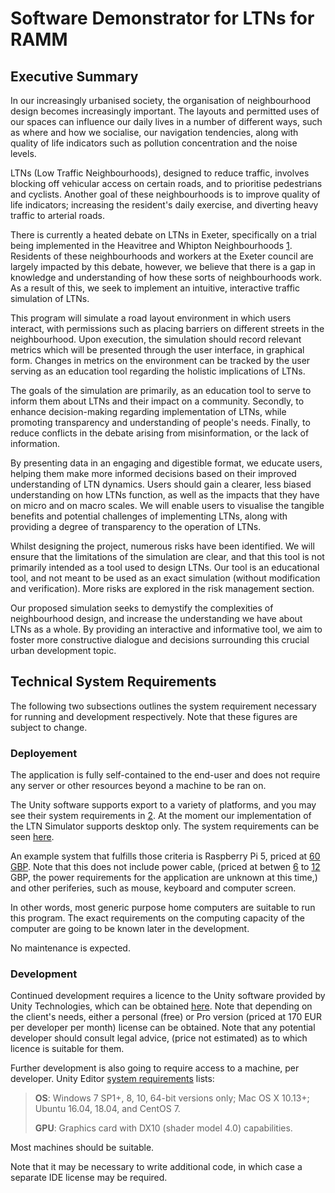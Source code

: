 # Software Demonstrator for LTNs for RAMM

## Executive Summary

In our increasingly urbanised society, the organisation of neighbourhood design becomes increasingly important. The layouts and permitted uses of our spaces can influence our daily lives in a number of different ways, such as where and how we socialise, our navigation tendencies, along with quality of life indicators such as pollution concentration and the noise levels.

LTNs (Low Traffic Neighbourhoods), designed to reduce traffic, involves blocking off vehicular access on certain roads, and to prioritise pedestrians and cyclists. Another goal of these neighbourhoods is to improve quality of life indicators; increasing the resident's daily exercise, and diverting heavy traffic to arterial roads. 

There is currently a heated debate on LTNs in Exeter, specifically on a trial being implemented in the Heavitree and Whipton Neighbourhoods [1]. Residents of these neighbourhoods and workers at the Exeter council are largely impacted by this debate, however, we believe that there is a gap in knowledge and understanding of how these sorts of neighbourhoods work. As a result of this, we seek to implement an intuitive, interactive traffic simulation of LTNs. 

This program will simulate a road layout environment in which users interact, with permissions such as placing barriers on different streets in the neighbourhood. Upon execution, the simulation should record relevant metrics which will be presented through the user interface, in graphical form. Changes in metrics on the environment can be tracked by the user serving as an education tool regarding the holistic implications of LTNs.

The goals of the simulation are primarily, as an education tool to serve to inform them about LTNs and their impact on a community. Secondly, to enhance decision-making regarding implementation of LTNs, while promoting transparency and understanding of people's needs. Finally, to reduce conflicts in the debate arising from misinformation, or the lack of information.

By presenting data in an engaging and digestible format, we educate users, helping them make more informed decisions based on their improved understanding of LTN dynamics. Users should gain a clearer, less biased understanding on how LTNs function, as well as the impacts that they have on micro and on macro scales. We will enable users to visualise the tangible benefits and potential challenges of implementing LTNs, along with providing a degree of transparency to the operation of LTNs.

Whilst designing the project, numerous risks have been identified. We will ensure that the limitations of the simulation are clear, and that this tool is not primarily intended as a tool used to design LTNs. Our tool is an educational tool, and not meant to be used as an exact simulation (without modification and verification). More risks are explored in the risk management section.

Our proposed simulation seeks to demystify the complexities of neighbourhood design, and increase the understanding we have about LTNs as a whole. By providing an interactive and informative tool, we aim to foster more constructive dialogue and decisions surrounding this crucial urban development topic.


[1]: https://www.devon.gov.uk/news/heavitree-and-whipton-active-streets-trial-begins-today/

## Technical System Requirements

The following two subsections outlines the system requirement necessary for running and development respectively. Note that these figures are subject to change.

### Deployement

The application is fully self-contained to the end-user and does not require any server or other resources beyond a machine to be ran on.

The Unity software supports export to a variety of platforms, and you may see their system requirements in [2]. At the moment our implementation of the LTN Simulator supports desktop only. The system requirements can be seen [here](https://docs.unity3d.com/Manual/system-requirements.html#desktop).

An example system that fulfills those criteria is Raspberry Pi 5, priced at [60 GBP](https://thepihut.com/products/raspberry-pi-5?src=raspberrypi&variant=42531604922563). Note that this does not include power cable, (priced at betwen [6](https://uk.rs-online.com/web/p/raspberry-pi-power-supplies/1873417?cm_mmc=UK-PLA-DS3A-_-google-_-CSS_UK_EN_PMAX_Catch+All-_--_-1873417&matchtype=&&gad_source=1&gclid=Cj0KCQiAqsitBhDlARIsAGMR1Ri02gqkj9Kgj6hY_vOYhE8HqKdiJeC1602vF6URd893YvAXE_LMzXwaAuE4EALw_wcB&gclsrc=aw.ds) to [12](https://cpc.farnell.com/raspberry-pi/sc1152/rpi-5-27w-usb-c-psu-eu-white/dp/SC20195?mckv=s_dc|pcrid|605262956803|kword||match||plid||slid||product|SC20195|pgrid|138313687415|ptaid|pla-1678231542173|&CMP=KNC-GUK-CPC-SHOPPING-9262013734-138313687415-SC20195&s_kwcid=AL!5616!3!605262956803!!!network}!1678231542173!&gclid=Cj0KCQiAqsitBhDlARIsAGMR1RgfKnCaeAR100Jw6ifS97C_uY2R5PMc8Gdt1EpFfWhmt51tNO1WBigaAj58EALw_wcB) GBP, the power requirements for the application are unknown at this time,) and other periferies, such as mouse, keyboard and computer screen.

In other words, most generic purpose home computers are suitable to run this program. The exact requirements on the computing capacity of the computer are going to be known later in the development.

No maintenance is expected.

[2]: https://docs.unity3d.com/Manual/system-requirements.html

### Development

Continued development requires a licence to the Unity software provided by Unity Technologies, which can be obtained [here](https://unity.com/pricing). Note that depending on the client's needs, either a personal (free) or Pro version (priced at 170 EUR per developer per month) license can be obtained. Note that any potential developer should consult legal advice, (price not estimated) as to which licence is suitable for them.

Further development is also going to require access to a machine, per developer. Unity Editor [system requirements](https://unity.com/download) lists:

> **OS**:
> Windows 7 SP1+, 8, 10, 64-bit versions only; Mac OS X 10.13+; Ubuntu 16.04, 18.04, and CentOS 7.
> 
> **GPU**: 
> Graphics card with DX10 (shader model 4.0) capabilities.

Most machines should be suitable.

Note that it may be necessary to write additional code, in which case a separate IDE license may be required.
